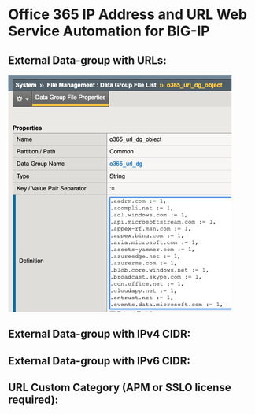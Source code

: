 # Office 365 IP Address and URL Web Service Automation for BIG-IP


## External Data-group with URLs:
 
![o365_url_dg](https://github.com/brett-at-f5/f5-office365-ip-url-automation/blob/master/o365_url_dg.png)
 
## External Data-group with IPv4 CIDR:
 

 
## External Data-group with IPv6 CIDR:
 

 
## URL Custom Category (APM or SSLO license required):
 
